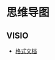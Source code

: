 # 思维导图

## VISIO

* [格式文档](https://docs.microsoft.com/en-us/office/client-developer/visio/visio-file-format-reference)



